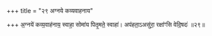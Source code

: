 +++
title = "२९ अग्नये कव्यवाहनाय"

+++
अ॒ग्नये॑ कव्य॒वाह॑नाय॒ स्वाहा॒ सोमा॑य पितृ॒मते॒ स्वाहा॑। अप॑हता॒ऽअसु॑रा॒ रक्षा॑ꣳसि वेदि॒षदः॑ ॥२९॥